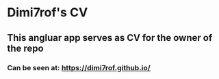 # Dimi7rof's CV

## This angluar app serves as CV for the owner of the repo

### Can be seen at: https://dimi7rof.github.io/
